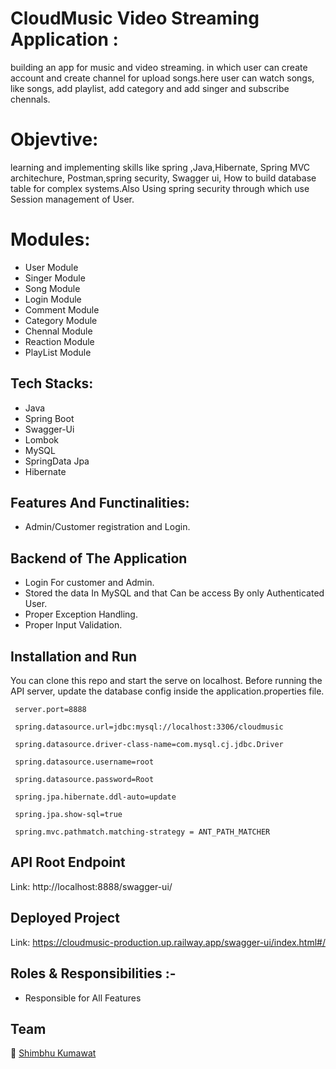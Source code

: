 # CloudMusic Video Streaming Application : 
building an app for music and video streaming. in which user can create account and create channel for upload songs.here user can watch songs, like songs, add playlist, add category and add singer and subscribe chennals.   

# Objevtive: 
learning and implementing skills like spring ,Java,Hibernate, Spring MVC architechure, Postman,spring security, Swagger ui, How to build database table for complex systems.Also Using spring security through which use Session management of User.   

# Modules:
- User Module    
- Singer Module
- Song Module
- Login Module
- Comment Module
- Category Module
- Chennal Module
- Reaction Module
- PlayList Module

## Tech Stacks:             

- Java
- Spring Boot
- Swagger-Ui
- Lombok
- MySQL
- SpringData Jpa
- Hibernate


## Features And Functinalities:
    
- Admin/Customer registration and Login.

##  Backend of The Application   

- Login For customer and Admin.  
- Stored the data In MySQL and that Can be access By only Authenticated User.
- Proper Exception Handling.
- Proper Input Validation. 

## Installation and Run 

You can clone this repo and start the serve on localhost.
Before running the API server, update the database config inside the application.properties file.


  ```
   server.port=8888 
   
   spring.datasource.url=jdbc:mysql://localhost:3306/cloudmusic
   
   spring.datasource.driver-class-name=com.mysql.cj.jdbc.Driver
   
   spring.datasource.username=root
   
   spring.datasource.password=Root
   
   spring.jpa.hibernate.ddl-auto=update 
   
   spring.jpa.show-sql=true
   
   spring.mvc.pathmatch.matching-strategy = ANT_PATH_MATCHER
   ```
   
   


## API Root Endpoint 

Link: http://localhost:8888/swagger-ui/

## Deployed Project 

Link: https://cloudmusic-production.up.railway.app/swagger-ui/index.html#/

## Roles & Responsibilities :-

- Responsible for All Features

## Team 

👤 [Shimbhu Kumawat](https://github.com/Shimbhu77)
     
